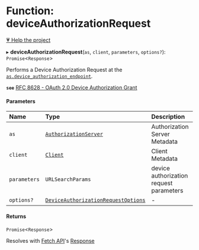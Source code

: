 # Function: deviceAuthorizationRequest

[💗 Help the project](https://github.com/sponsors/panva)

▸ **deviceAuthorizationRequest**(`as`, `client`, `parameters`, `options?`): `Promise`<`Response`\>

Performs a Device Authorization Request at the
[`as.device_authorization_endpoint`](../interfaces/AuthorizationServer.md#device_authorization_endpoint).

**`see`** [RFC 8628 - OAuth 2.0 Device Authorization Grant](https://www.rfc-editor.org/rfc/rfc8628.html#section-3.1)

#### Parameters

| Name | Type | Description |
| :------ | :------ | :------ |
| `as` | [`AuthorizationServer`](../interfaces/AuthorizationServer.md) | Authorization Server Metadata |
| `client` | [`Client`](../interfaces/Client.md) | Client Metadata |
| `parameters` | `URLSearchParams` | device authorization request parameters |
| `options?` | [`DeviceAuthorizationRequestOptions`](../interfaces/DeviceAuthorizationRequestOptions.md) | - |

#### Returns

`Promise`<`Response`\>

Resolves with
[Fetch API](https://developer.mozilla.org/en-US/docs/Web/API/Fetch_API)'s
[Response](https://developer.mozilla.org/en-US/docs/Web/API/Response)
